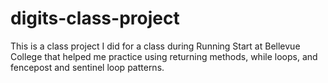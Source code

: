 # digits-class-project
This is a class project I did for a class during Running Start at Bellevue College that helped me practice using returning methods, while loops, and fencepost and sentinel loop patterns.
